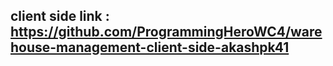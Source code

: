 ## client side link : https://github.com/ProgrammingHeroWC4/warehouse-management-client-side-akashpk41
